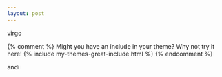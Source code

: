 ```yaml
---
layout: post
---
```


virgo

{% comment %}
Might you have an include in your theme? Why not try it here!
{% include my-themes-great-include.html %}
{% endcomment %}

andi
